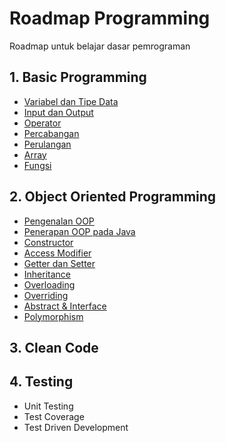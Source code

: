 # Roadmap Programming

Roadmap untuk belajar dasar pemrograman

## 1. Basic Programming

- [Variabel dan Tipe Data](materi/basic/variabeltipedata.md)
- [Input dan Output](materi/basic/inputoutput.md)
- [Operator](materi/basic/operator.md)
- [Percabangan](materi/basic/percabangan.md)
- [Perulangan](materi/basic/perulangan.md)
- [Array](materi/basic/array.md)
- [Fungsi](materi/basic/fungsi.md)

## 2. Object Oriented Programming

- [Pengenalan OOP](materi/oop/pengenalan-oop.md)
- [Penerapan OOP pada Java](materi/oop/penerapan-oop-pada-java.md)
- [Constructor](materi/oop/constructor.md)
- [Access Modifier](materi/oop/access-modifier.md)
- [Getter dan Setter](materi/oop/getter-setter.md)
- [Inheritance](materi/oop/inheritance.md)
- [Overloading](materi/oop/overloading.md)
- [Overriding](materi/oop/overriding.md)
- [Abstract & Interface](materi/oop/abstract-interface.md)
- [Polymorphism](materi/oop/polymorphism.md)

## 3. Clean Code

## 4. Testing

- Unit Testing
- Test Coverage
- Test Driven Development

